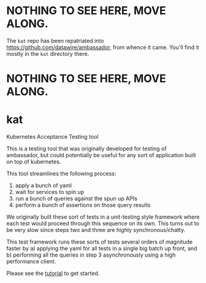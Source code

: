 # NOTHING TO SEE HERE, MOVE ALONG.

The `kat` repo has been repatriated into https://github.com/datawire/ambassador,
from whence it came. You'll find it mostly in the `kat` directory there.

# NOTHING TO SEE HERE, MOVE ALONG.

# kat
Kubernetes Acceptance Testing tool

This is a testing tool that was originally developed for testing of
ambassador, but could potentially be useful for any sort of
application built on top of kubernetes.

This tool streamlines the following process:

1. apply a bunch of yaml
2. wait for services to spin up
3. run a bunch of queries against the spun up APIs
4. perform a bunch of assertions on those query results

We originally built these sort of tests in a unit-testing style
framework where each test would proceed through this sequence on its
own. This turns out to be very slow since steps two and three are
highly synchronous/chatty.

This test framework runs these sorts of tests several orders of
magnitude faster by a) applying the yaml for all tests in a single big
batch up front, and b) performing all the queries in step 3
asynchronously using a high performance client.

Please see the [tutorial](docs/tutorial.rst) to get started.
